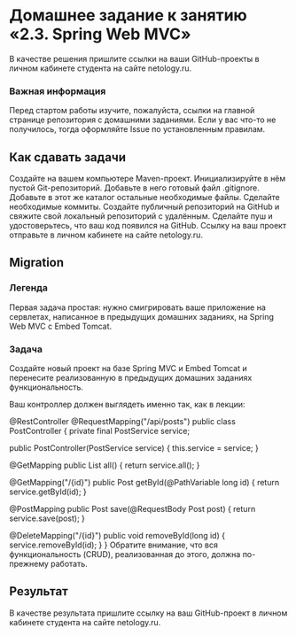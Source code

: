# Домашнее задание к занятию «2.3. Spring Web MVC»
В качестве решения пришлите ссылки на ваши GitHub-проекты в личном кабинете студента на сайте netology.ru.

### Важная информация

Перед стартом работы изучите, пожалуйста, ссылки на главной странице репозитория с домашними заданиями.
Если у вас что-то не получилось, тогда оформляйте Issue по установленным правилам.
## Как сдавать задачи
Создайте на вашем компьютере Maven-проект.
Инициализируйте в нём пустой Git-репозиторий.
Добавьте в него готовый файл .gitignore.
Добавьте в этот же каталог остальные необходимые файлы.
Сделайте необходимые коммиты.
Создайте публичный репозиторий на GitHub и свяжите свой локальный репозиторий с удалённым.
Сделайте пуш и удостоверьтесь, что ваш код появился на GitHub.
Ссылку на ваш проект отправьте в личном кабинете на сайте netology.ru.
## Migration
### Легенда
Первая задача простая: нужно смигрировать ваше приложение на сервлетах, написанное в предыдущих домашних заданиях, на Spring Web MVC с Embed Tomcat.

### Задача
Создайте новый проект на базе Spring MVC и Embed Tomcat и перенесите реализованную в предыдущих домашних заданиях функциональность.

Ваш контроллер должен выглядеть именно так, как в лекции:

@RestController
@RequestMapping("/api/posts")
public class PostController {
private final PostService service;

public PostController(PostService service) {
this.service = service;
}

@GetMapping
public List<Post> all() {
return service.all();
}

@GetMapping("/{id}")
public Post getById(@PathVariable long id) {
return service.getById(id);
}

@PostMapping
public Post save(@RequestBody Post post) {
return service.save(post);
}

@DeleteMapping("/{id}")
public void removeById(long id) {
service.removeById(id);
}
}
Обратите внимание, что вся функциональность (CRUD), реализованная до этого, должна по-прежнему работать.

## Результат
В качестве результата пришлите ссылку на ваш GitHub-проект в личном кабинете студента на сайте netology.ru.
